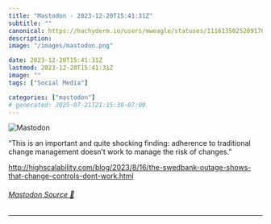 ```yaml
---
title: "Mastodon - 2023-12-20T15:41:31Z"
subtitle: ""
canonical: https://hachyderm.io/users/mweagle/statuses/111613502528917631
description:
image: "/images/mastodon.png"

date: 2023-12-20T15:41:31Z
lastmod: 2023-12-20T15:41:31Z
image: ""
tags: ["Social Media"]

categories: ["mastodon"]
# generated: 2025-07-21T21:15:38-07:00
---
```

![Mastodon](/images/mastodon.png)

<p>“This is an important and quite shocking finding: adherence to traditional change management doesn’t work to manage the risk of changes.”</p><p><a href="http://highscalability.com/blog/2023/8/16/the-swedbank-outage-shows-that-change-controls-dont-work.html" target="_blank" rel="nofollow noopener noreferrer" translate="no"><span class="invisible">http://</span><span class="ellipsis">highscalability.com/blog/2023/</span><span class="invisible">8/16/the-swedbank-outage-shows-that-change-controls-dont-work.html</span></a></p>


###### [Mastodon Source 🐘](https://hachyderm.io/@mweagle/111613502528917631)

___
